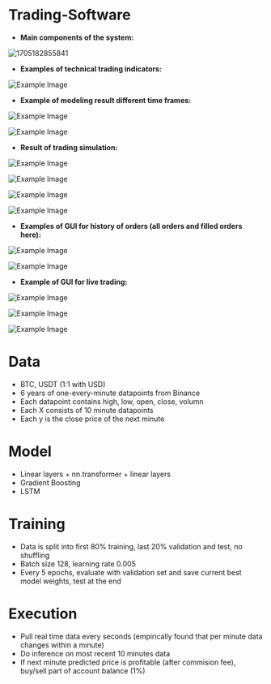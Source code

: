# Trading-Software

* **Main components of the system:**

![1705182855841](image/README/1705182855841.png)

* **Examples of technical trading indicators:**

![Example Image](Plots/indicators.png)

* **Example of modeling result different time frames:**

![Example Image](image/README/prediction_local_and_long_term.png)

![Example Image](image/README/prediction_long_term.png)

* **Result of trading simulation:**

![Example Image](image/README/paper_account_profit_1.png)

![Example Image](image/README/paper_account_profit_2.png)

![Example Image](image/README/paper_account_profit_3.png)

![Example Image](image/README/simulation_result.png)

* **Examples of GUI for history of orders (all orders and filled orders here):**

![Example Image](image/README/all_orders_last_run.png)

![Example Image](image/README/filled_orders_short_term.png)

* **Example of GUI for live trading:**

![Example Image](image/README/GUI.png)

![Example Image](image/README/GUI1.png)

![Example Image](image/README/GUI3.png)



# Data

- BTC, USDT (1:1 with USD)
- 6 years of one-every-minute datapoints from Binance
- Each datapoint contains high, low, open, close, volumn
- Each X consists of 10 minute datapoints
- Each y is the close price of the next minute

# Model

- Linear layers + nn.transformer + linear layers
- Gradient Boosting
- LSTM

# Training

- Data is split into first 80\% training, last 20\% validation and test, no shuffling
- Batch size 128, learning rate 0.005
- Every 5 epochs, evaluate with validation set and save current best model weights, test at the end

# Execution

- Pull real time data every seconds (empirically found that per minute data changes within a minute)
- Do inference on most recent 10 minutes data
- If next minute predicted price is profitable (after commision fee), buy/sell part of account balance (1\%)
